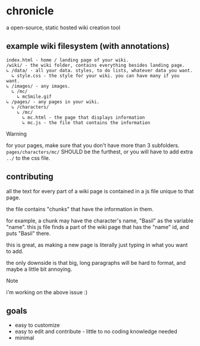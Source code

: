 # chronicle
a open-source, static hosted wiki creation tool

## example wiki filesystem (with annotations)
```
index.html - home / landing page of your wiki. 
/wiki/ - the wiki folder, contains everything besides landing page.
↳ /data/ - all your data. styles, to do lists, whatever data you want.
  ↳ style.css - the style for your wiki. you can have many if you want.
↳ /images/ - any images.
  ↳ /mc/
    ↳ mcSmile.gif
↳ /pages/ - any pages in your wiki.
  ↳ /characters/
    ↳ /mc/
      ↳ mc.html - the page that displays information
      ↳ mc.js - the file that contains the information
```
> [!WARNING]
>for your pages, make sure that you don't have more than 3 subfolders. ```pages/characters/mc/``` SHOULD be the furthest, or you will have to add extra ```../``` to the css file.

## contributing
all the text for every part of a wiki page is contained in a js file unique to that page.

the file contains "chunks" that have the information in them. 

for example, a chunk may have the character's name, "Basil" as the variable "name". this js file finds a part of the wiki page that has the "name" id, and puts "Basil" there.
 
this is great, as making a new page is literally just typing in what you want to add. 

the only downside is that big, long paragraphs will be hard to format, and maybe a little bit annoying. 
> [!NOTE]  
> i'm working on the above issue :)


## goals
- easy to customize
- easy to edit and contribute - little to no coding knowledge needed
- minimal
